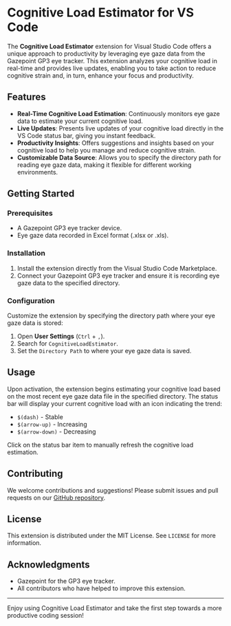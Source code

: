 # Cognitive Load Estimator for VS Code

The **Cognitive Load Estimator** extension for Visual Studio Code offers a unique approach to productivity by leveraging eye gaze data from the Gazepoint GP3 eye tracker. This extension analyzes your cognitive load in real-time and provides live updates, enabling you to take action to reduce cognitive strain and, in turn, enhance your focus and productivity.

## Features

- **Real-Time Cognitive Load Estimation**: Continuously monitors eye gaze data to estimate your current cognitive load.
- **Live Updates**: Presents live updates of your cognitive load directly in the VS Code status bar, giving you instant feedback.
- **Productivity Insights**: Offers suggestions and insights based on your cognitive load to help you manage and reduce cognitive strain.
- **Customizable Data Source**: Allows you to specify the directory path for reading eye gaze data, making it flexible for different working environments.

## Getting Started

### Prerequisites

- A Gazepoint GP3 eye tracker device.
- Eye gaze data recorded in Excel format (.xlsx or .xls).

### Installation

1. Install the extension directly from the Visual Studio Code Marketplace.
2. Connect your Gazepoint GP3 eye tracker and ensure it is recording eye gaze data to the specified directory.

### Configuration

Customize the extension by specifying the directory path where your eye gaze data is stored:

1. Open **User Settings** (`Ctrl` + `,`).
2. Search for `CognitiveLoadEstimator`.
3. Set the `Directory Path` to where your eye gaze data is saved.

## Usage

Upon activation, the extension begins estimating your cognitive load based on the most recent eye gaze data file in the specified directory. The status bar will display your current cognitive load with an icon indicating the trend:

- `$(dash)` - Stable
- `$(arrow-up)` - Increasing
- `$(arrow-down)` - Decreasing

Click on the status bar item to manually refresh the cognitive load estimation.

## Contributing

We welcome contributions and suggestions! Please submit issues and pull requests on our [GitHub repository](https://github.com/paulazzo8711/cognitiveloadestimator).

## License

This extension is distributed under the MIT License. See `LICENSE` for more information.

## Acknowledgments

- Gazepoint for the GP3 eye tracker.
- All contributors who have helped to improve this extension.

---

Enjoy using Cognitive Load Estimator and take the first step towards a more productive coding session!
